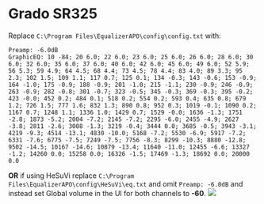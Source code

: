 # Grado SR325
Replace `C:\Program Files\EqualizerAPO\config\config.txt` with:
```
Preamp: -6.0dB
GraphicEQ: 10 -84; 20 6.0; 22 6.0; 23 6.0; 25 6.0; 26 6.0; 28 6.0; 30 6.0; 32 6.0; 35 6.0; 37 6.0; 40 6.0; 42 6.0; 45 6.0; 49 6.0; 52 5.9; 56 5.3; 59 4.9; 64 4.5; 68 4.4; 73 4.5; 78 4.4; 83 4.0; 89 3.3; 95 2.3; 102 1.5; 109 1.1; 117 0.7; 125 0.1; 134 -0.3; 143 -0.6; 153 -0.9; 164 -1.0; 175 -0.9; 188 -0.9; 201 -1.0; 215 -1.1; 230 -0.9; 246 -0.9; 263 -0.9; 282 -0.8; 301 -0.7; 323 -0.5; 345 -0.3; 369 -0.3; 395 -0.2; 423 -0.0; 452 0.2; 484 0.1; 518 0.2; 554 0.2; 593 0.4; 635 0.8; 679 1.2; 726 1.5; 777 1.6; 832 1.3; 890 0.8; 952 0.3; 1019 -0.1; 1090 0.2; 1167 0.7; 1248 1.1; 1336 1.0; 1429 0.7; 1529 -0.0; 1636 -1.3; 1751 -2.8; 1873 -5.2; 2004 -7.2; 2145 -7.2; 2295 -6.0; 2455 -4.9; 2627 -3.8; 2811 -2.6; 3008 -1.3; 3219 -0.4; 3444 0.0; 3685 -0.5; 3943 -3.1; 4219 -9.3; 4514 -13.1; 4830 -10.0; 5168 -7.2; 5530 -6.9; 5917 -7.2; 6331 -7.6; 6775 -7.5; 7249 -7.5; 7756 -8.3; 8299 -10.3; 8880 -12.8; 9502 -14.5; 10167 -14.6; 10879 -13.4; 11640 -11.0; 12455 -6.6; 13327 -1.2; 14260 0.0; 15258 0.0; 16326 -1.5; 17469 -1.3; 18692 0.0; 20000 0.0
```
**OR** if using HeSuVi replace `C:\Program Files\EqualizerAPO\config\HeSuVi\eq.txt` and omit `Preamp: -6.0dB` and instead set Global volume in the UI for both channels to **-60**.
![](https://raw.githubusercontent.com/jaakkopasanen/AutoEq/master/results/Sonoma%20Model%20One/headphoncecom/onear/Grado%20SR325/Grado%20SR325.png)